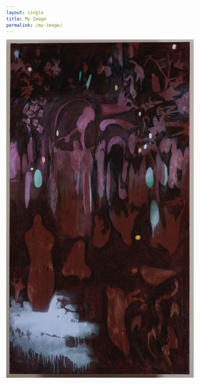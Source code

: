 ```yaml
---
layout: single
title: My Image
permalink: /my-image/
---
```


![Alt Text](/assets/images/photo_2023-04-29_00-16-53.jpg)

